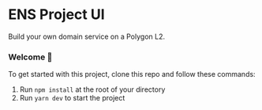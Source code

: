 # ENS Project UI

Build your own domain service on a Polygon L2.

### **Welcome 👋**
To get started with this project, clone this repo and follow these commands:

1. Run `npm install` at the root of your directory
2. Run `yarn dev` to start the project

